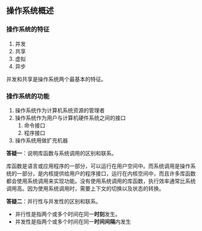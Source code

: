 ## 操作系统概述

### 操作系统的特征

1. 并发
2. 共享
3. 虚拟
4. 异步

并发和共享是操作系统两个最基本的特征。

### 操作系统的功能

1. 操作系统作为计算机系统资源的管理者
2. 操作系统作为用户与计算机硬件系统之间的接口
    1. 命令接口
    2. 程序接口
3. 操作系统用做扩充机器

**答疑一**：说明库函数与系统调用的区别和联系。

库函数是语言或应用程序的一部分，可以运行在用户空间中。而系统调用是操作系统的一部分，是内核提供给用户的程序接口，运行在内核空间中，而且许多库函数都会使用系统调用来实现功能。没有使用系统调用的库函数，执行效率通常比系统调用高。因为使用系统调用时，需要上下文的切换以及状态的转换。

**答疑二**：并行性与并发性的区别和联系。

* 并行性是指两个或多个时间在同一**时刻**发生。
* 并发性是指两个或多个时间在同一**时间间隔**内发生



